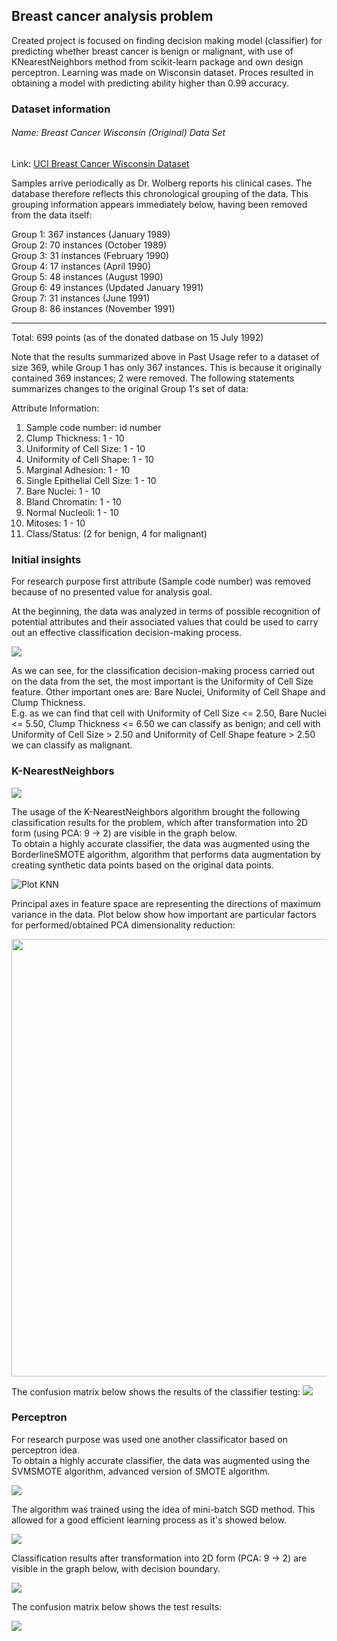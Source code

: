 ## Breast cancer analysis problem

Created project is focused on finding decision making model (classifier) for predicting whether breast cancer is benign or malignant, with use of KNearestNeighbors method from scikit-learn package and own design perceptron. 
Learning was made on Wisconsin dataset. Proces resulted in obtaining a model with predicting ability higher than 0.99 accuracy.

### Dataset information

###### Name: Breast Cancer Wisconsin (Original) Data Set 

Link: [UCI Breast Cancer Wisconsin Dataset](https://archive.ics.uci.edu/ml/datasets/breast+cancer+wisconsin+%28original%29)

Samples arrive periodically as Dr. Wolberg reports his clinical cases. The database therefore reflects this chronological grouping of the data. This grouping information appears immediately below, having been removed from the data itself: 

Group 1: 367 instances (January 1989)  
Group 2: 70 instances (October 1989)  
Group 3: 31 instances (February 1990)  
Group 4: 17 instances (April 1990)  
Group 5: 48 instances (August 1990)  
Group 6: 49 instances (Updated January 1991)  
Group 7: 31 instances (June 1991)  
Group 8: 86 instances (November 1991)  

----------------------------------------- 
Total: 699 points (as of the donated datbase on 15 July 1992) 

Note that the results summarized above in Past Usage refer to a dataset of size 369, while Group 1 has only 367 instances. This is because it originally contained 369 instances; 2 were removed. The following statements summarizes changes to the original Group 1's set of data: 

Attribute Information:

1. Sample code number: id number 
2. Clump Thickness: 1 - 10 
3. Uniformity of Cell Size: 1 - 10 
4. Uniformity of Cell Shape: 1 - 10 
5. Marginal Adhesion: 1 - 10 
6. Single Epithelial Cell Size: 1 - 10 
7. Bare Nuclei: 1 - 10 
8. Bland Chromatin: 1 - 10 
9. Normal Nucleoli: 1 - 10 
10. Mitoses: 1 - 10 
11. Class/Status: (2 for benign, 4 for malignant)

### Initial insights

For research purpose first attribute (Sample code number) was removed because of no presented value for analysis goal.

At the beginning, the data was analyzed in terms of possible recognition of potential attributes and their associated values that could be used to carry out an effective classification decision-making process.

![](https://github.com/KrzysiekJa/knn-on-health/blob/master/knn%20on%20breast%20cancer/decission_tree.png)

As we can see, for the classification decision-making process carried out on the data from the set, the most important is the Uniformity of Cell Size feature. Other important ones are: Bare Nuclei, Uniformity of Cell Shape and Clump Thickness.  
E.g. as we can find that cell with Uniformity of Cell Size <= 2.50, Bare Nuclei <= 5.50, Clump Thickness <= 6.50 we can classify as benign; and cell with Uniformity of Cell Size > 2.50 and Uniformity of Cell Shape feature > 2.50 we can classify as malignant. 

### K-NearestNeighbors

![](https://github.com/KrzysiekJa/knn-on-health/blob/master/knn%20on%20breast%20cancer/knn_schema.png)

The usage of the K-NearestNeighbors algorithm brought the following classification results for the problem, which after transformation into 2D form (using PCA: 9 -> 2) are visible in the graph below.  
To obtain a highly accurate classifier, the data was augmented using the BorderlineSMOTE algorithm, algorithm that performs data augmentation by creating synthetic data points based on the original data points.

![](https://github.com/KrzysiekJa/knn-on-health/blob/master/knn%20on%20breast%20cancer/knn_plot.png "Plot KNN")

Principal axes in feature space are representing the directions of maximum variance in the data. Plot below show how important are particular factors for performed/obtained PCA dimensionality reduction:  
<p align="center"><img src="https://github.com/KrzysiekJa/knn-on-health/blob/master/knn%20on%20breast%20cancer/pca_components.png" width="750" height="700" /></p>

The confusion matrix below shows the results of the classifier testing:
![](https://github.com/KrzysiekJa/knn-on-health/blob/master/knn%20on%20breast%20cancer/confusion_matrix.png)

### Perceptron

For research purpose was used one another classificator based on perceptron idea.  
To obtain a highly accurate classifier, the data was augmented using the SVMSMOTE algorithm, advanced version of SMOTE algorithm.

![](https://github.com/KrzysiekJa/knn-on-health/blob/master/perceptron/perceptron_schema.png)

The algorithm was trained using the idea of mini-batch SGD method. This allowed for a good efficient learning process as it's showed below.

![](https://github.com/KrzysiekJa/knn-on-health/blob/master/perceptron/learning_rate.png)

Classification results after transformation into 2D form (PCA: 9 -> 2) are visible in the graph below, with decision boundary.

![](https://github.com/KrzysiekJa/knn-on-health/blob/master/perceptron/decision_boundary.png)

The confusion matrix below shows the test results:

![](https://github.com/KrzysiekJa/knn-on-health/blob/master/perceptron/confusion_matrix.png)
